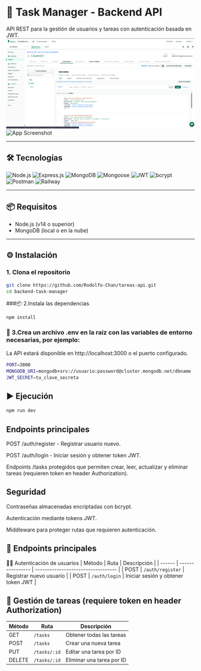 # 🚀 Task Manager - Backend API

API REST para la gestión de usuarios y tareas con autenticación basada en JWT.
![App Screenshot](https://github.com/Rodolfo-Chan/tareas-api/blob/main/Screenshot_mongodb.png)
![App Screenshot](https://via.placeholder.com/468x300?text=App+Screenshot+Here)

---

## 🛠️ Tecnologías
![Node.js](https://img.shields.io/badge/Node.js-339933?style=for-the-badge&logo=nodedotjs&logoColor=white)
![Express.js](https://img.shields.io/badge/Express.js-000000?style=for-the-badge&logo=express&logoColor=white)
![MongoDB](https://img.shields.io/badge/MongoDB-47A248?style=for-the-badge&logo=mongodb&logoColor=white)
![Mongoose](https://img.shields.io/badge/Mongoose-880000?style=for-the-badge&logo=mongoose&logoColor=white)
![JWT](https://img.shields.io/badge/JWT-000000?style=for-the-badge&logo=JSON%20web%20tokens&logoColor=white)
![bcrypt](https://img.shields.io/badge/bcrypt-7B3F00?style=for-the-badge&logo=security&logoColor=white)
![Postman](https://img.shields.io/badge/Postman-FF6C37?style=for-the-badge&logo=postman&logoColor=white)
![Railway](https://img.shields.io/badge/Railway-000000?style=for-the-badge&logo=railway&logoColor=white)

---

## 📦 Requisitos

- Node.js (v14 o superior)
- MongoDB (local o en la nube)

---

## ⚙️ Instalación

### 1. Clona el repositorio

```bash
git clone https://github.com/Rodolfo-Chan/tareas-api.git
cd backend-task-manager
```
###📦 2.Instala las dependencias
```bash
npm install
```
### 🔐 3.Crea un archivo .env en la raíz con las variables de entorno necesarias, por ejemplo:
La API estará disponible en http://localhost:3000 o el puerto configurado.

```bash
PORT=3000
MONGODB_URI=mongodb+srv://usuario:password@cluster.mongodb.net/dbname
JWT_SECRET=tu_clave_secreta

```
## ▶️ Ejecución
```bash
npm run dev
```

Endpoints principales
---
POST /auth/register - Registrar usuario nuevo.

POST /auth/login - Iniciar sesión y obtener token JWT.

Endpoints /tasks protegidos que permiten crear, leer, actualizar y eliminar tareas (requieren token en header Authorization).

Seguridad
---
  Contraseñas almacenadas encriptadas con bcrypt.
  
  Autenticación mediante tokens JWT.
  
  Middleware para proteger rutas que requieren autenticación.

🔗 Endpoints principales
---
🧍‍♂️ Autenticación de usuarios
| Método | Ruta             | Descripción                        |
| ------ | ---------------- | ---------------------------------- |
| POST   | `/auth/register` | Registrar nuevo usuario            |
| POST   | `/auth/login`    | Iniciar sesión y obtener token JWT |


📝 Gestión de tareas (requiere token en header Authorization)
---
| Método | Ruta         | Descripción               |
| ------ | ------------ | ------------------------- |
| GET    | `/tasks`     | Obtener todas las tareas  |
| POST   | `/tasks`     | Crear una nueva tarea     |
| PUT    | `/tasks/:id` | Editar una tarea por ID   |
| DELETE | `/tasks/:id` | Eliminar una tarea por ID |

